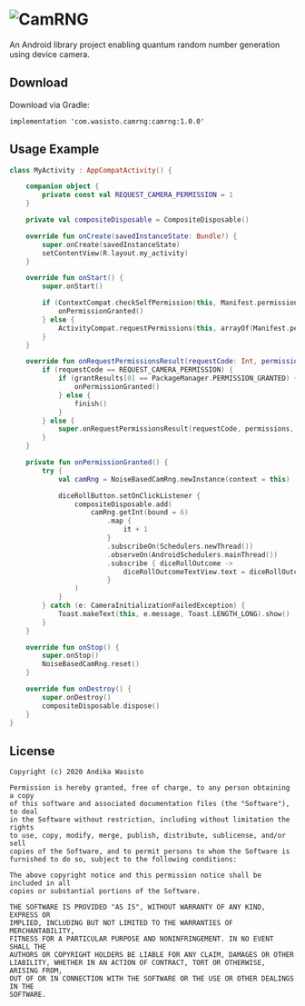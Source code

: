![CamRNG](https://i.imgur.com/3H8NW2B.png)
==========================================

An Android library project enabling quantum random number generation using device camera.

Download
--------

Download via Gradle:

    implementation 'com.wasisto.camrng:camrng:1.0.0'

Usage Example
-------------

```kotlin
class MyActivity : AppCompatActivity() {

    companion object {
        private const val REQUEST_CAMERA_PERMISSION = 1
    }

    private val compositeDisposable = CompositeDisposable()

    override fun onCreate(savedInstanceState: Bundle?) {
        super.onCreate(savedInstanceState)
        setContentView(R.layout.my_activity)
    }

    override fun onStart() {
        super.onStart()

        if (ContextCompat.checkSelfPermission(this, Manifest.permission.CAMERA) == PackageManager.PERMISSION_GRANTED) {
            onPermissionGranted()
        } else {
            ActivityCompat.requestPermissions(this, arrayOf(Manifest.permission.CAMERA), REQUEST_CAMERA_PERMISSION)
        }
    }

    override fun onRequestPermissionsResult(requestCode: Int, permissions: Array<String>, grantResults: IntArray) {
        if (requestCode == REQUEST_CAMERA_PERMISSION) {
            if (grantResults[0] == PackageManager.PERMISSION_GRANTED) {
                onPermissionGranted()
            } else {
                finish()
            }
        } else {
            super.onRequestPermissionsResult(requestCode, permissions, grantResults)
        }
    }

    private fun onPermissionGranted() {
        try {
            val camRng = NoiseBasedCamRng.newInstance(context = this)

            diceRollButton.setOnClickListener {
                compositeDisposable.add(
                    camRng.getInt(bound = 6)
                        .map {
                            it + 1
                        }
                        .subscribeOn(Schedulers.newThread())
                        .observeOn(AndroidSchedulers.mainThread())
                        .subscribe { diceRollOutcome ->
                            diceRollOutcomeTextView.text = diceRollOutcome.toString()
                        }
                )
            }
        } catch (e: CameraInitializationFailedException) {
            Toast.makeText(this, e.message, Toast.LENGTH_LONG).show()
        }
    }

    override fun onStop() {
        super.onStop()
        NoiseBasedCamRng.reset()
    }

    override fun onDestroy() {
        super.onDestroy()
        compositeDisposable.dispose()
    }
}
```

License
-------

    Copyright (c) 2020 Andika Wasisto

    Permission is hereby granted, free of charge, to any person obtaining a copy
    of this software and associated documentation files (the "Software"), to deal
    in the Software without restriction, including without limitation the rights
    to use, copy, modify, merge, publish, distribute, sublicense, and/or sell
    copies of the Software, and to permit persons to whom the Software is
    furnished to do so, subject to the following conditions:

    The above copyright notice and this permission notice shall be included in all
    copies or substantial portions of the Software.

    THE SOFTWARE IS PROVIDED "AS IS", WITHOUT WARRANTY OF ANY KIND, EXPRESS OR
    IMPLIED, INCLUDING BUT NOT LIMITED TO THE WARRANTIES OF MERCHANTABILITY,
    FITNESS FOR A PARTICULAR PURPOSE AND NONINFRINGEMENT. IN NO EVENT SHALL THE
    AUTHORS OR COPYRIGHT HOLDERS BE LIABLE FOR ANY CLAIM, DAMAGES OR OTHER
    LIABILITY, WHETHER IN AN ACTION OF CONTRACT, TORT OR OTHERWISE, ARISING FROM,
    OUT OF OR IN CONNECTION WITH THE SOFTWARE OR THE USE OR OTHER DEALINGS IN THE
    SOFTWARE.